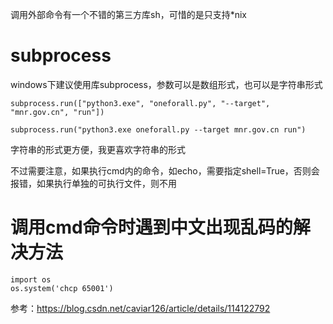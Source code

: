 调用外部命令有一个不错的第三方库sh，可惜的是只支持*nix

# subprocess
windows下建议使用库subprocess，参数可以是数组形式，也可以是字符串形式
```
subprocess.run(["python3.exe", "oneforall.py", "--target", "mnr.gov.cn", "run"])

subprocess.run("python3.exe oneforall.py --target mnr.gov.cn run")
```
字符串的形式更方便，我更喜欢字符串的形式

不过需要注意，如果执行cmd内的命令，如echo，需要指定shell=True，否则会报错，如果执行单独的可执行文件，则不用

# 调用cmd命令时遇到中文出现乱码的解决方法
```
import os
os.system('chcp 65001')
```
参考：https://blog.csdn.net/caviar126/article/details/114122792